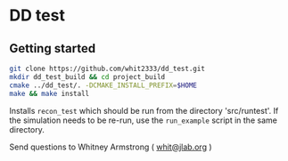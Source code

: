 DD test
=======


Getting started
---------------

```bash
git clone https://github.com/whit2333/dd_test.git
mkdir dd_test_build && cd project_build
cmake ../dd_test/. -DCMAKE_INSTALL_PREFIX=$HOME
make && make install
```

Installs `recon_test` which should be run from the directory 'src/runtest'.
If the simulation needs to be re-run, use the `run_example` script in the same 
directory.

Send questions to Whitney Armstrong ( whit@jlab.org )

